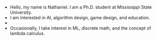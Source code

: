 - Hello, my name is Nathaniel. I am a Ph.D. student at Mississippi State University.
- I am interested in AI, algorithm design, game design, and education.
- 
- Occasionally, I take interest in ML, discrete math, and the concept of lambda calculus.
